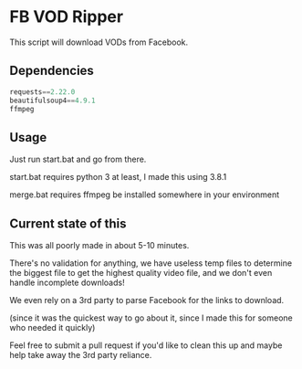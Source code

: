 # FB VOD Ripper

This script will download VODs from Facebook.

## Dependencies


```python
requests==2.22.0
beautifulsoup4==4.9.1
ffmpeg
```

## Usage

Just run start.bat and go from there.

start.bat requires python 3 at least, I made this using 3.8.1

merge.bat requires ffmpeg be installed somewhere in your environment

## Current state of this
This was all poorly made in about 5-10 minutes.

There's no validation for anything, we have useless temp files to determine the biggest file to get the highest quality video file, and we don't even handle incomplete downloads!

We even rely on a 3rd party to parse Facebook for the links to download. 

(since it was the quickest way to go about it, since I made this for someone who needed it quickly)

Feel free to submit a pull request if you'd like to clean this up and maybe help take away the 3rd party reliance.
